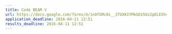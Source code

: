 ```yaml
---
title: Code BEAM V
url: https://docs.google.com/forms/d/1nOfGMcOi__ZfGXKIYMkGD15Gs2pELEXhvs4GLF7rkP4/edit
application_deadline: 2016-04-11 12:51
results_deadline: 2016-04-11 12:51
---
```

